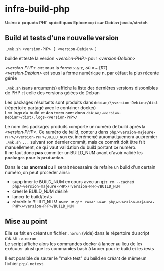 # infra-build-php
Usine à paquets PHP spécifiques Epiconcept sur Debian jessie/stretch

## Build et tests d'une nouvelle version

````
./mk.sh <version-PHP> [ <version-Debian> ]
````
builde et teste la version _\<version-PHP>_ pour _\<version-Debian>_

_\<version-PHP>_ est sous la forme x.y.z, où x = [57] \
_\<version-Debian>_ est sous la forme numérique n, par défaut la plus récente gérée

````./mk.sh```` (sans arguments) affiche la liste des dernières versions disponibles de PHP et celle des versions gérées de Debian

Les packages résultants sont produits dans ````debian/\<version-Debian>/dist```` (répertoire partagé avec le container docker) \
Les logs du build et des tests sont dans ````debian/<version-Debian>/dist/.logs-<version-PHP>/````

Le nom des packages produits comporte un numéro de build après la _\<version-PHP>_.
Ce numéro de build, contenu dans ````php/<version-majeure-PHP>/<version-PHP>/BUILD_NUM```` est incrémenté automatiquement au premier ````./mk.sh ...```` suivant son dernier commit,
mais ce commit doit être fait manuellement, ce qui vaut validation du build portant ce numéro. \
Il ne faut donc **pas** commiter un BUILD_NUM avant d'avoir validé les packages pour la production.

Dans le cas **anormal** ou il serait nécessaire de refaire un build d'un certain numéro, on peut procéder ainsi:
* supprimer le BUILD_NUM en cours avec un ````git rm --cached php/<version-majeure-PHP>/<version-PHP>/BUILD_NUM````
* creer le BUILD_NUM désiré
* lancer le build/tests
* rétablir le BUILD_NUM avec un ````git reset HEAD php/<version-majeure-PHP>/<version-PHP>/BUILD_NUM````

## Mise au point

Elle se fait en créant un fichier ````.norun```` (vide) dans le répertoire du script mk.sh : ````>.norun```` \
Le script affiche alors les commandes docker à lancer au lieu de les exécuter,
ainsi que les commandes bash à lancer pour le build et les tests

Il est possible de sauter le "make test" du build en créant de même un fichier ````php/.notest````.
